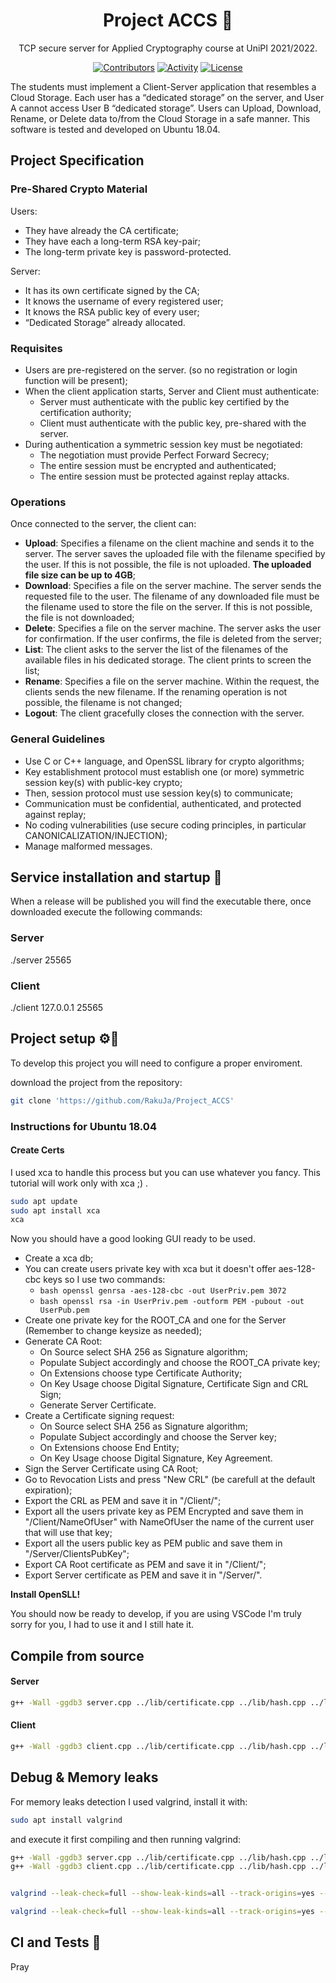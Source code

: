 <div align="center">
  <h1>Project ACCS 🚀 </h1>
</div>

<div align="center">

TCP secure server for Applied Cryptography course at UniPI 2021/2022.

[![Contributors][contributors-badge]][contributors]
[![Activity][activity-badge]][activity]
[![License][license-badge]](README)

</div>

The students must implement a Client-Server application that resembles a Cloud Storage.
Each user has a “dedicated storage” on the server, and User A cannot access User B “dedicated storage”.
Users can Upload, Download, Rename, or Delete data to/from the Cloud Storage in a safe manner.
This software is tested and developed on Ubuntu 18.04.


## Project Specification

### Pre-Shared Crypto Material

Users:

* They have already the CA certificate;
* They have each a long-term RSA key-pair;
* The long-term private key is password-protected.

Server:

* It has its own certificate signed by the CA;
* It knows the username of every registered user;
* It knows the RSA public key of every user;
* “Dedicated Storage” already allocated.

### Requisites

* Users are pre-registered on the server. (so no registration or login function will be present);
* When the client application starts, Server and Client must authenticate:
    - Server must authenticate with the public key certified by the certification authority;
    - Client must authenticate with the public key, pre-shared with the server.
* During authentication a symmetric session key must be negotiated:
    - The negotiation must provide Perfect Forward Secrecy;
    - The entire session must be encrypted and authenticated;
    - The entire session must be protected against replay attacks.

### Operations

Once connected to the server, the client can:

* **Upload**: Specifies a filename on the client machine and sends it to the server. The server saves the uploaded file with the filename specified by the user. If this is not possible, the file is not uploaded. **The uploaded file size can be up to 4GB**;
* **Download**: Specifies a file on the server machine. The server sends the requested file to the user. The filename of any downloaded file must be the filename used to store the file on the server. If this is not possible, the file is not downloaded;
* **Delete**: Specifies a file on the server machine. The server asks the user for confirmation. If the user confirms, the file is deleted from the server;
* **List**: The client asks to the server the list of the filenames of the available files in his dedicated storage. The client prints to screen the list;
* **Rename**: Specifies a file on the server machine. Within the request, the clients sends the new filename. If the renaming operation is not possible, the filename is not changed;
* **Logout**: The client gracefully closes the connection with the server.

### General Guidelines

* Use C or C++ language, and OpenSSL library for crypto algorithms;
* Key establishment protocol must establish one (or more) symmetric session key(s) with public-key crypto;
* Then, session protocol must use session key(s) to communicate;
* Communication must be confidential, authenticated, and protected against replay;
* No coding vulnerabilities (use secure coding principles, in particular CANONICALIZATION/INJECTION);
* Manage malformed messages.

## Service installation and startup 🏁
When a release will be published you will find the executable there, once downloaded execute the following commands:

### Server
./server 25565

### Client
./client 127.0.0.1 25565


## Project setup ⚙️🔧

To develop this project you will need to configure a proper enviroment.

download the project from the repository:

```bash
git clone 'https://github.com/RakuJa/Project_ACCS'
```

### Instructions for Ubuntu 18.04

#### Create Certs

I used xca to handle this process but you can use whatever you fancy. This tutorial will work only with xca ;) .

```bash
sudo apt update
sudo apt install xca
xca
```
Now you should have a good looking GUI ready to be used.

* Create a xca db;
* You can create users private key with xca but it doesn't offer aes-128-cbc keys so I use two commands:
    - ```bash openssl genrsa -aes-128-cbc -out UserPriv.pem 3072 ```
    - ```bash openssl rsa -in UserPriv.pem -outform PEM -pubout -out UserPub.pem ```
* Create one private key for the ROOT_CA and one for the Server (Remember to change keysize as needed);
* Generate CA Root:
    - On Source select SHA 256 as Signature algorithm;
    - Populate Subject accordingly and choose the ROOT_CA private key;
    - On Extensions choose type Certificate Authority;
    - On Key Usage choose Digital Signature, Certificate Sign and CRL Sign;
    - Generate Server Certificate.
* Create a Certificate signing request:
    - On Source select SHA 256 as Signature algorithm;
    - Populate Subject accordingly and choose the Server key;
    - On Extensions choose End Entity;
    - On Key Usage choose Digital Signature, Key Agreement.
* Sign the Server Certificate using CA Root;
* Go to Revocation Lists and press "New CRL" (be carefull at the default expiration);
* Export the CRL as PEM and save it in "/Client/";
* Export all the users private key as PEM Encrypted and save them in "/Client/NameOfUser" with NameOfUser the name of the current user that will use that key;
* Export all the users public key as PEM public and save them in "/Server/ClientsPubKey";
* Export CA Root certificate as PEM and save it in "/Client/";
* Export Server certificate as PEM and save it in "/Server/".



**Install OpenSLL!**

You should now be ready to develop, if you are using VSCode I'm truly sorry for you, I had to use it and I still hate it.

## Compile from source

#### Server
```bash
g++ -Wall -ggdb3 server.cpp ../lib/certificate.cpp ../lib/hash.cpp ../lib/key_handle.cpp ../lib/operation_package.cpp ../lib/network.cpp -o server -lcrypto -lpthread
```
#### Client
```bash
g++ -Wall -ggdb3 client.cpp ../lib/certificate.cpp ../lib/hash.cpp ../lib/key_handle.cpp ../lib/operation_package.cpp ../lib/network.cpp -o client -lcrypto -lpthread
```

## Debug & Memory leaks

For memory leaks detection I used valgrind, install it with:
```bash
sudo apt install valgrind
```
and execute it first compiling and then running valgrind:
```bash
g++ -Wall -ggdb3 server.cpp ../lib/certificate.cpp ../lib/hash.cpp ../lib/key_handle.cpp ../lib/operation_package.cpp ../lib/network.cpp -o server -lcrypto -lpthread
g++ -Wall -ggdb3 client.cpp ../lib/certificate.cpp ../lib/hash.cpp ../lib/key_handle.cpp ../lib/operation_package.cpp ../lib/network.cpp -o client -lcrypto -lpthread


valgrind --leak-check=full --show-leak-kinds=all --track-origins=yes --verbose --log-file=valgrind-out.txt ./server 25567

valgrind --leak-check=full --show-leak-kinds=all --track-origins=yes --verbose --log-file=valgrind-out.txt ./client 127.0.0.1 25565

```
## CI and Tests 🤖

Pray



[contributors-badge]: https://img.shields.io/github/contributors/RakuJa/Project_ACCS "Contributors"

[contributors]: https://github.com/RakuJa/Project_ACCS/graphs/contributors "Contributors"

[activity-badge]: https://img.shields.io/github/commit-activity/m/RakuJa/Project_ACCS "Activity"

[activity]: https://github.com/RakuJa/Project_ACCS/pulse "Activity"

[license-badge]: https://img.shields.io/github/license/RakuJa/Project_ACCS
